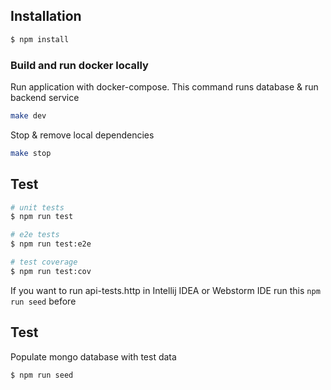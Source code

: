 ## Installation

```bash
$ npm install
```

### Build and run docker locally

Run application with docker-compose. This command runs database & run backend service

```bash
make dev
```

Stop & remove local dependencies

```bash
make stop
```

## Test

```bash
# unit tests
$ npm run test

# e2e tests
$ npm run test:e2e

# test coverage
$ npm run test:cov
```

If you want to run api-tests.http in Intellij IDEA or Webstorm IDE run this `npm run seed` before

## Test

Populate mongo database with test data

```bash
$ npm run seed
```
